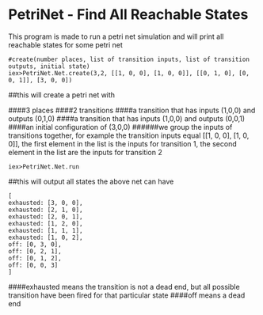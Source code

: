 # PetriNet - Find All Reachable States

This program is made to run a petri net simulation and will print all reachable states for some petri net
 
    #create(number places, list of transition inputs, list of transition outputs, initial state)
    iex>PetriNet.Net.create(3,2, [[1, 0, 0], [1, 0, 0]], [[0, 1, 0], [0, 0, 1]], [3, 0, 0])
##this will create a petri net with

####3 places
####2 transitions
####a transition that has inputs (1,0,0) and outputs (0,1,0)
####a transition that has inputs (1,0,0) and outputs (0,0,1)
####an initial configuration of (3,0,0)
######we group the inputs of transitions together, for example the transition inputs equal [[1, 0, 0], [1, 0, 0]], the first element in the list is the inputs for transition 1, the second element in the list are the inputs for transition 2

    iex>PetriNet.Net.run      
##this will output all states the above net can have                                                                              
    
    [
    exhausted: [3, 0, 0], 
    exhausted: [2, 1, 0], 
    exhausted: [2, 0, 1],                                                                                     
    exhausted: [1, 2, 0], 
    exhausted: [1, 1, 1], 
    exhausted: [1, 0, 2],                                                                                     
    off: [0, 3, 0], 
    off: [0, 2, 1], 
    off: [0, 1, 2], 
    off: [0, 0, 3]
    ] 

####exhausted means the transition is not a dead end, but all possible transition have been fired for that particular state
####off means a dead end